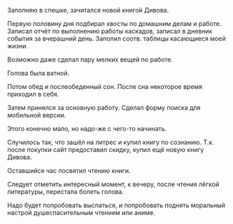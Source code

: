 Заполняю в спешке, зачитался новой книгой Дивова.

Первую половину дня подбирал хвосты по домашним делам и работе.
Записал отчёт по выполнению работы каскадов, записал в дневник события за вчерашний день. Заполил соотв. таблицы касающиеся моей жизни.

Возможно даже сделал пару мелких вещей по работе.

Голова была ватной.

Потом обед и послеобеденный сон.
После сна некоторое время приходил в себя.

Затем принялся за основную работу. Сделал форму поиска для мобильной версии.

Этого конечно мало, но надо-же с чего-то начинать.

Случилось так, что зашёл на литрес и купил книгу по сознанию. Т.к. после покупки сайт предоставил скидку, купил ещё новую книгу Дивова.

Оставшийся час посвятил чтению книги.

Следует отметить интересный момент, к вечеру, после чтения лёгкой литературы, перестала болеть голова.

Надо будет попробовать выспаться, и попробовать поднять моральный настрой душеспасительным чтением или аниме.